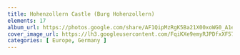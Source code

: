 ```yaml
---
title: Hohenzollern Castle (Burg Hohenzollern)
elements: 17
album_url: https://photos.google.com/share/AF1QipMzRgK5Ba21X00xoWG0_A1eWCcZk2vrZ3W92lLC7w7e_5xxE6owkWrewtapUg7mpw?key=Q3k3ZHFTUFlCa2R0NVg2aDJZbUtuWG5qWTBTVVBR
cover_image_url: https://lh3.googleusercontent.com/FqiKXe9emyRJPDfxXF57slWwAOyQYxKyUmwX_invKClxOpkPC6gYndyZ4ZCJGTA6l1x2bA2Z6l-Sh93enOXeV9NnHXWByF0jRd9DnjKk6fDjdXwGvlGWNP7B5mq2majCuWZylQM9z78jrolzV_3MOtAM8o81OVoWLIU-fdlOtAc2f3qcG9UgbqqHoEO5PohslyKwltmUiYdnmC-plI4OA9_8faKcF-F292vf47tC-EjY_eUTk5U1UH1wUlCgRmBJBgnE4viyEG246XoQcZToQXvqAsP5kHNYwRs9MvU4K0w9ybfKvPZXah-1Fqfb2AXynvuoQCTopQNvMBDA3EuIwAeIxqq_MHCealDbtqGxkXTl2Pf54uI-Ulf2PJXqK2uzGuyiMICGHEkMplvc9W_1G4Db-zGCj0Feqoefgsgqlxgg4QzMWhyrBKJYBjbWABknTgVIfUjzdBt_LZU8dODLERT9BEHJx3s8qQJJnwFfnnFSbVqBwyzuowEF7tmtJ0kxMEeAd2bqWS10flnTSC9ivMvZh6jWD16hXTEPsjt8JthEBjPVgfFxnTifwGy6pZM6xvQsMOTbHFv7UIEniHgJSI6PPV_eVLXNufAbmTvM5NZY43Ack60I92WviINkJNHJhhkvar0MHRB_vSuPYU9fbZB-ejehUE1JCjbwUJZfA-vG_Bd-RnL9M9yf=s218-p-k-no
categories: [ Europe, Germany ]
---
```

